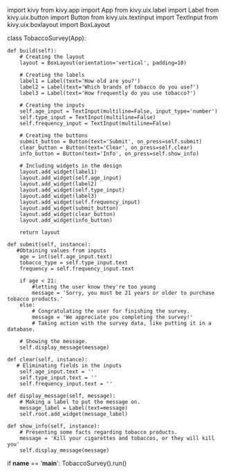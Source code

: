 import kivy
from kivy.app import App
from kivy.uix.label import Label
from kivy.uix.button import Button
from kivy.uix.textinput import TextInput
from kivy.uix.boxlayout import BoxLayout

class TobaccoSurvey(App):
    
    def build(self):
        # Creating the layout
        layout = BoxLayout(orientation='vertical', padding=10)
        
        # Creating the labels
        label1 = Label(text='How old are you?')
        label2 = Label(text='Which brands of tobacco do you use?')
        label3 = Label(text='How frequently do you use tobacco?')
        
        # Creating the inputs
        self.age_input = TextInput(multiline=False, input_type='number')
        self.type_input = TextInput(multiline=False)
        self.frequency_input = TextInput(multiline=False)
        
        # Creating the buttons
        submit_button = Button(text='Submit', on_press=self.submit)
        clear_button = Button(text='Clear', on_press=self.clear)
        info_button = Button(text='Info', on_press=self.show_info)
        
        # Including widgets in the design
        layout.add_widget(label1)
        layout.add_widget(self.age_input)
        layout.add_widget(label2)
        layout.add_widget(self.type_input)
        layout.add_widget(label3)
        layout.add_widget(self.frequency_input)
        layout.add_widget(submit_button)
        layout.add_widget(clear_button)
        layout.add_widget(info_button)
        
        return layout
    
    def submit(self, instance):
       #Obtaining values from inputs
        age = int(self.age_input.text)
        tobacco_type = self.type_input.text
        frequency = self.frequency_input.text
        
        if age < 21:
            #letting the user know they're too young
            message = 'Sorry, you must be 21 years or older to purchase tobacco products.'
        else:
            # Congratulating the user for finishing the survey.
            message = 'We appreciate you completing the survey!'
            # Taking action with the survey data, like putting it in a database.
            
        # Showing the message.
        self.display_message(message)
    
    def clear(self, instance):
       # Eliminating fields in the inputs
        self.age_input.text = ''
        self.type_input.text = ''
        self.frequency_input.text = ''
    
    def display_message(self, message):
        # Making a label to put the message on.
        message_label = Label(text=message)
        self.root.add_widget(message_label)
        
    def show_info(self, instance):
        # Presenting some facts regarding tobacco products.
        message = 'Kill your cigarettes and tobaccos, or they will kill you'
        self.display_message(message)
    
if __name__ == '__main__':
    TobaccoSurvey().run()
